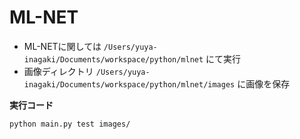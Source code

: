 # ML-NET
- ML-NETに関しては `/Users/yuya-inagaki/Documents/workspace/python/mlnet` にて実行
- 画像ディレクトリ `/Users/yuya-inagaki/Documents/workspace/python/mlnet/images` に画像を保存

**実行コード**
```
python main.py test images/
```